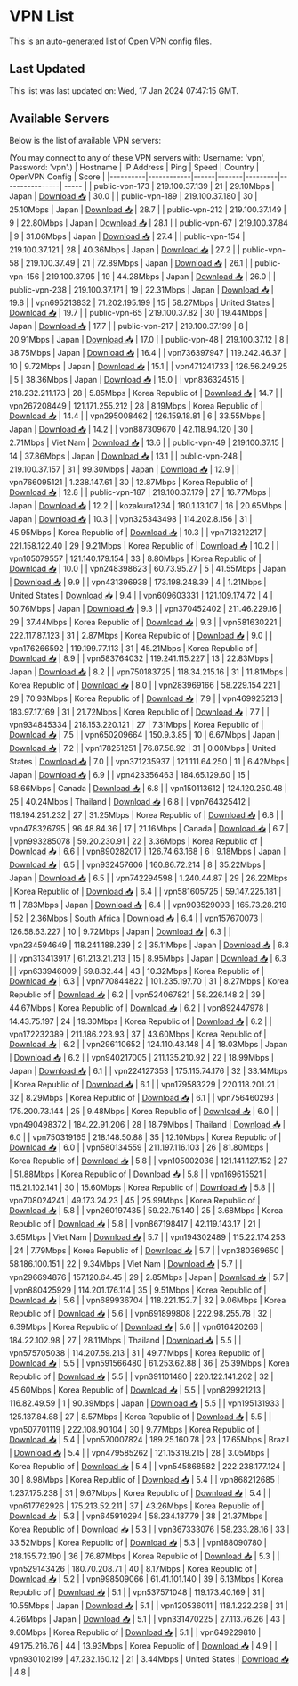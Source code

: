 # VPN List

This is an auto-generated list of Open VPN config files.

## Last Updated

This list was last updated on: Wed, 17 Jan 2024 07:47:15 GMT.

## Available Servers

Below is the list of available VPN servers:

(You may connect to any of these VPN servers with: Username: 'vpn', Password: 'vpn'.)
| Hostname | IP Address | Ping | Speed | Country | OpenVPN Config | Score |
|----------|------------|------|-------|---------|----------------| ----- |
| public-vpn-173 | 219.100.37.139 | 21 | 29.10Mbps | Japan | [Download 📥](./configs/server_0_JP.ovpn) | 30.0 |
| public-vpn-189 | 219.100.37.180 | 30 | 25.10Mbps | Japan | [Download 📥](./configs/server_1_JP.ovpn) | 28.7 |
| public-vpn-212 | 219.100.37.149 | 9 | 22.80Mbps | Japan | [Download 📥](./configs/server_2_JP.ovpn) | 28.1 |
| public-vpn-67 | 219.100.37.84 | 9 | 31.06Mbps | Japan | [Download 📥](./configs/server_3_JP.ovpn) | 27.4 |
| public-vpn-154 | 219.100.37.121 | 28 | 40.36Mbps | Japan | [Download 📥](./configs/server_4_JP.ovpn) | 27.2 |
| public-vpn-58 | 219.100.37.49 | 21 | 72.89Mbps | Japan | [Download 📥](./configs/server_5_JP.ovpn) | 26.1 |
| public-vpn-156 | 219.100.37.95 | 19 | 44.28Mbps | Japan | [Download 📥](./configs/server_6_JP.ovpn) | 26.0 |
| public-vpn-238 | 219.100.37.171 | 19 | 22.31Mbps | Japan | [Download 📥](./configs/server_7_JP.ovpn) | 19.8 |
| vpn695213832 | 71.202.195.199 | 15 | 58.27Mbps | United States | [Download 📥](./configs/server_8_US.ovpn) | 19.7 |
| public-vpn-65 | 219.100.37.82 | 30 | 19.44Mbps | Japan | [Download 📥](./configs/server_9_JP.ovpn) | 17.7 |
| public-vpn-217 | 219.100.37.199 | 8 | 20.91Mbps | Japan | [Download 📥](./configs/server_10_JP.ovpn) | 17.0 |
| public-vpn-48 | 219.100.37.12 | 8 | 38.75Mbps | Japan | [Download 📥](./configs/server_11_JP.ovpn) | 16.4 |
| vpn736397947 | 119.242.46.37 | 10 | 9.72Mbps | Japan | [Download 📥](./configs/server_12_JP.ovpn) | 15.1 |
| vpn471241733 | 126.56.249.25 | 5 | 38.36Mbps | Japan | [Download 📥](./configs/server_13_JP.ovpn) | 15.0 |
| vpn836324515 | 218.232.211.173 | 28 | 5.85Mbps | Korea Republic of | [Download 📥](./configs/server_14_KR.ovpn) | 14.7 |
| vpn267208449 | 121.171.255.212 | 28 | 8.19Mbps | Korea Republic of | [Download 📥](./configs/server_15_KR.ovpn) | 14.4 |
| vpn295008462 | 126.159.18.81 | 6 | 33.55Mbps | Japan | [Download 📥](./configs/server_16_JP.ovpn) | 14.2 |
| vpn887309670 | 42.118.94.120 | 30 | 2.71Mbps | Viet Nam | [Download 📥](./configs/server_17_VN.ovpn) | 13.6 |
| public-vpn-49 | 219.100.37.15 | 14 | 37.86Mbps | Japan | [Download 📥](./configs/server_18_JP.ovpn) | 13.1 |
| public-vpn-248 | 219.100.37.157 | 31 | 99.30Mbps | Japan | [Download 📥](./configs/server_19_JP.ovpn) | 12.9 |
| vpn766095121 | 1.238.147.61 | 30 | 12.87Mbps | Korea Republic of | [Download 📥](./configs/server_20_KR.ovpn) | 12.8 |
| public-vpn-187 | 219.100.37.179 | 27 | 16.77Mbps | Japan | [Download 📥](./configs/server_21_JP.ovpn) | 12.2 |
| kozakura1234 | 180.1.13.107 | 16 | 20.65Mbps | Japan | [Download 📥](./configs/server_22_JP.ovpn) | 10.3 |
| vpn325343498 | 114.202.8.156 | 31 | 45.95Mbps | Korea Republic of | [Download 📥](./configs/server_23_KR.ovpn) | 10.3 |
| vpn713212217 | 221.158.122.40 | 29 | 9.21Mbps | Korea Republic of | [Download 📥](./configs/server_24_KR.ovpn) | 10.2 |
| vpn105079557 | 121.140.179.154 | 33 | 8.80Mbps | Korea Republic of | [Download 📥](./configs/server_25_KR.ovpn) | 10.0 |
| vpn248398623 | 60.73.95.27 | 5 | 41.55Mbps | Japan | [Download 📥](./configs/server_26_JP.ovpn) | 9.9 |
| vpn431396938 | 173.198.248.39 | 4 | 1.21Mbps | United States | [Download 📥](./configs/server_27_US.ovpn) | 9.4 |
| vpn609603331 | 121.109.174.72 | 4 | 50.76Mbps | Japan | [Download 📥](./configs/server_28_JP.ovpn) | 9.3 |
| vpn370452402 | 211.46.229.16 | 29 | 37.44Mbps | Korea Republic of | [Download 📥](./configs/server_29_KR.ovpn) | 9.3 |
| vpn581630221 | 222.117.87.123 | 31 | 2.87Mbps | Korea Republic of | [Download 📥](./configs/server_30_KR.ovpn) | 9.0 |
| vpn176266592 | 119.199.77.113 | 31 | 45.21Mbps | Korea Republic of | [Download 📥](./configs/server_31_KR.ovpn) | 8.9 |
| vpn583764032 | 119.241.115.227 | 13 | 22.83Mbps | Japan | [Download 📥](./configs/server_32_JP.ovpn) | 8.2 |
| vpn750183725 | 118.34.215.16 | 31 | 11.81Mbps | Korea Republic of | [Download 📥](./configs/server_33_KR.ovpn) | 8.0 |
| vpn283969166 | 58.229.154.221 | 29 | 70.93Mbps | Korea Republic of | [Download 📥](./configs/server_34_KR.ovpn) | 7.9 |
| vpn469925213 | 183.97.17.169 | 31 | 21.72Mbps | Korea Republic of | [Download 📥](./configs/server_35_KR.ovpn) | 7.7 |
| vpn934845334 | 218.153.220.121 | 27 | 7.31Mbps | Korea Republic of | [Download 📥](./configs/server_36_KR.ovpn) | 7.5 |
| vpn650209664 | 150.9.3.85 | 10 | 6.67Mbps | Japan | [Download 📥](./configs/server_37_JP.ovpn) | 7.2 |
| vpn178251251 | 76.87.58.92 | 31 | 0.00Mbps | United States | [Download 📥](./configs/server_38_US.ovpn) | 7.0 |
| vpn371235937 | 121.111.64.250 | 11 | 6.42Mbps | Japan | [Download 📥](./configs/server_39_JP.ovpn) | 6.9 |
| vpn423356463 | 184.65.129.60 | 15 | 58.66Mbps | Canada | [Download 📥](./configs/server_40_CA.ovpn) | 6.8 |
| vpn150113612 | 124.120.250.48 | 25 | 40.24Mbps | Thailand | [Download 📥](./configs/server_41_TH.ovpn) | 6.8 |
| vpn764325412 | 119.194.251.232 | 27 | 31.25Mbps | Korea Republic of | [Download 📥](./configs/server_42_KR.ovpn) | 6.8 |
| vpn478326795 | 96.48.84.36 | 17 | 21.16Mbps | Canada | [Download 📥](./configs/server_43_CA.ovpn) | 6.7 |
| vpn993285078 | 59.20.230.91 | 22 | 3.36Mbps | Korea Republic of | [Download 📥](./configs/server_44_KR.ovpn) | 6.6 |
| vpn890282017 | 126.74.63.168 | 6 | 9.18Mbps | Japan | [Download 📥](./configs/server_45_JP.ovpn) | 6.5 |
| vpn932457606 | 160.86.72.214 | 8 | 35.22Mbps | Japan | [Download 📥](./configs/server_46_JP.ovpn) | 6.5 |
| vpn742294598 | 1.240.44.87 | 29 | 26.22Mbps | Korea Republic of | [Download 📥](./configs/server_47_KR.ovpn) | 6.4 |
| vpn581605725 | 59.147.225.181 | 11 | 7.83Mbps | Japan | [Download 📥](./configs/server_48_JP.ovpn) | 6.4 |
| vpn903529093 | 165.73.28.219 | 52 | 2.36Mbps | South Africa | [Download 📥](./configs/server_49_ZA.ovpn) | 6.4 |
| vpn157670073 | 126.58.63.227 | 10 | 9.72Mbps | Japan | [Download 📥](./configs/server_50_JP.ovpn) | 6.3 |
| vpn234594649 | 118.241.188.239 | 2 | 35.11Mbps | Japan | [Download 📥](./configs/server_51_JP.ovpn) | 6.3 |
| vpn313413917 | 61.213.21.213 | 15 | 8.95Mbps | Japan | [Download 📥](./configs/server_52_JP.ovpn) | 6.3 |
| vpn633946009 | 59.8.32.44 | 43 | 10.32Mbps | Korea Republic of | [Download 📥](./configs/server_53_KR.ovpn) | 6.3 |
| vpn770844822 | 101.235.197.70 | 31 | 8.27Mbps | Korea Republic of | [Download 📥](./configs/server_54_KR.ovpn) | 6.2 |
| vpn524067821 | 58.226.148.2 | 39 | 44.67Mbps | Korea Republic of | [Download 📥](./configs/server_55_KR.ovpn) | 6.2 |
| vpn892447978 | 14.43.75.197 | 24 | 19.30Mbps | Korea Republic of | [Download 📥](./configs/server_56_KR.ovpn) | 6.2 |
| vpn172232389 | 211.186.223.93 | 37 | 43.60Mbps | Korea Republic of | [Download 📥](./configs/server_57_KR.ovpn) | 6.2 |
| vpn296110652 | 124.110.43.148 | 4 | 18.03Mbps | Japan | [Download 📥](./configs/server_58_JP.ovpn) | 6.2 |
| vpn940217005 | 211.135.210.92 | 22 | 18.99Mbps | Japan | [Download 📥](./configs/server_59_JP.ovpn) | 6.1 |
| vpn224127353 | 175.115.74.176 | 32 | 33.14Mbps | Korea Republic of | [Download 📥](./configs/server_60_KR.ovpn) | 6.1 |
| vpn179583229 | 220.118.201.21 | 32 | 8.29Mbps | Korea Republic of | [Download 📥](./configs/server_61_KR.ovpn) | 6.1 |
| vpn756460293 | 175.200.73.144 | 25 | 9.48Mbps | Korea Republic of | [Download 📥](./configs/server_62_KR.ovpn) | 6.0 |
| vpn490498372 | 184.22.91.206 | 28 | 18.79Mbps | Thailand | [Download 📥](./configs/server_63_TH.ovpn) | 6.0 |
| vpn750319165 | 218.148.50.88 | 35 | 12.10Mbps | Korea Republic of | [Download 📥](./configs/server_64_KR.ovpn) | 6.0 |
| vpn580134559 | 211.197.116.103 | 26 | 81.80Mbps | Korea Republic of | [Download 📥](./configs/server_65_KR.ovpn) | 5.8 |
| vpn105002036 | 121.141.127.152 | 27 | 51.88Mbps | Korea Republic of | [Download 📥](./configs/server_66_KR.ovpn) | 5.8 |
| vpn169615521 | 115.21.102.141 | 30 | 15.60Mbps | Korea Republic of | [Download 📥](./configs/server_67_KR.ovpn) | 5.8 |
| vpn708024241 | 49.173.24.23 | 45 | 25.99Mbps | Korea Republic of | [Download 📥](./configs/server_68_KR.ovpn) | 5.8 |
| vpn260197435 | 59.22.75.140 | 25 | 3.68Mbps | Korea Republic of | [Download 📥](./configs/server_69_KR.ovpn) | 5.8 |
| vpn867198417 | 42.119.143.17 | 21 | 3.65Mbps | Viet Nam | [Download 📥](./configs/server_70_VN.ovpn) | 5.7 |
| vpn194302489 | 115.22.174.253 | 24 | 7.79Mbps | Korea Republic of | [Download 📥](./configs/server_71_KR.ovpn) | 5.7 |
| vpn380369650 | 58.186.100.151 | 22 | 9.34Mbps | Viet Nam | [Download 📥](./configs/server_72_VN.ovpn) | 5.7 |
| vpn296694876 | 157.120.64.45 | 29 | 2.85Mbps | Japan | [Download 📥](./configs/server_73_JP.ovpn) | 5.7 |
| vpn880425929 | 114.201.176.114 | 35 | 9.51Mbps | Korea Republic of | [Download 📥](./configs/server_74_KR.ovpn) | 5.6 |
| vpn689936704 | 118.221.152.7 | 32 | 9.06Mbps | Korea Republic of | [Download 📥](./configs/server_75_KR.ovpn) | 5.6 |
| vpn691899808 | 222.98.255.78 | 32 | 6.39Mbps | Korea Republic of | [Download 📥](./configs/server_76_KR.ovpn) | 5.6 |
| vpn616420266 | 184.22.102.98 | 27 | 28.11Mbps | Thailand | [Download 📥](./configs/server_77_TH.ovpn) | 5.5 |
| vpn575705038 | 114.207.59.213 | 31 | 49.77Mbps | Korea Republic of | [Download 📥](./configs/server_78_KR.ovpn) | 5.5 |
| vpn591566480 | 61.253.62.88 | 36 | 25.39Mbps | Korea Republic of | [Download 📥](./configs/server_79_KR.ovpn) | 5.5 |
| vpn391101480 | 220.122.141.202 | 32 | 45.60Mbps | Korea Republic of | [Download 📥](./configs/server_80_KR.ovpn) | 5.5 |
| vpn829921213 | 116.82.49.59 | 1 | 90.39Mbps | Japan | [Download 📥](./configs/server_81_JP.ovpn) | 5.5 |
| vpn195131933 | 125.137.84.88 | 27 | 8.57Mbps | Korea Republic of | [Download 📥](./configs/server_82_KR.ovpn) | 5.5 |
| vpn507701119 | 222.108.90.104 | 30 | 9.77Mbps | Korea Republic of | [Download 📥](./configs/server_83_KR.ovpn) | 5.4 |
| vpn570007824 | 189.25.160.78 | 23 | 17.65Mbps | Brazil | [Download 📥](./configs/server_84_BR.ovpn) | 5.4 |
| vpn479585262 | 121.153.19.215 | 28 | 3.05Mbps | Korea Republic of | [Download 📥](./configs/server_85_KR.ovpn) | 5.4 |
| vpn545868582 | 222.238.177.124 | 30 | 8.98Mbps | Korea Republic of | [Download 📥](./configs/server_86_KR.ovpn) | 5.4 |
| vpn868212685 | 1.237.175.238 | 31 | 9.67Mbps | Korea Republic of | [Download 📥](./configs/server_87_KR.ovpn) | 5.4 |
| vpn617762926 | 175.213.52.211 | 37 | 43.26Mbps | Korea Republic of | [Download 📥](./configs/server_88_KR.ovpn) | 5.3 |
| vpn645910294 | 58.234.137.79 | 38 | 21.37Mbps | Korea Republic of | [Download 📥](./configs/server_89_KR.ovpn) | 5.3 |
| vpn367333076 | 58.233.28.16 | 33 | 33.52Mbps | Korea Republic of | [Download 📥](./configs/server_90_KR.ovpn) | 5.3 |
| vpn188090780 | 218.155.72.190 | 36 | 76.87Mbps | Korea Republic of | [Download 📥](./configs/server_91_KR.ovpn) | 5.3 |
| vpn529143426 | 180.70.208.71 | 40 | 8.17Mbps | Korea Republic of | [Download 📥](./configs/server_92_KR.ovpn) | 5.2 |
| vpn998509066 | 61.41.101.140 | 39 | 6.13Mbps | Korea Republic of | [Download 📥](./configs/server_93_KR.ovpn) | 5.1 |
| vpn537571048 | 119.173.40.169 | 31 | 10.55Mbps | Japan | [Download 📥](./configs/server_94_JP.ovpn) | 5.1 |
| vpn120536011 | 118.1.222.238 | 31 | 4.26Mbps | Japan | [Download 📥](./configs/server_95_JP.ovpn) | 5.1 |
| vpn331470225 | 27.113.76.26 | 43 | 9.60Mbps | Korea Republic of | [Download 📥](./configs/server_96_KR.ovpn) | 5.1 |
| vpn649229810 | 49.175.216.76 | 44 | 13.93Mbps | Korea Republic of | [Download 📥](./configs/server_97_KR.ovpn) | 4.9 |
| vpn930102199 | 47.232.160.12 | 21 | 3.44Mbps | United States | [Download 📥](./configs/server_98_US.ovpn) | 4.8 |
